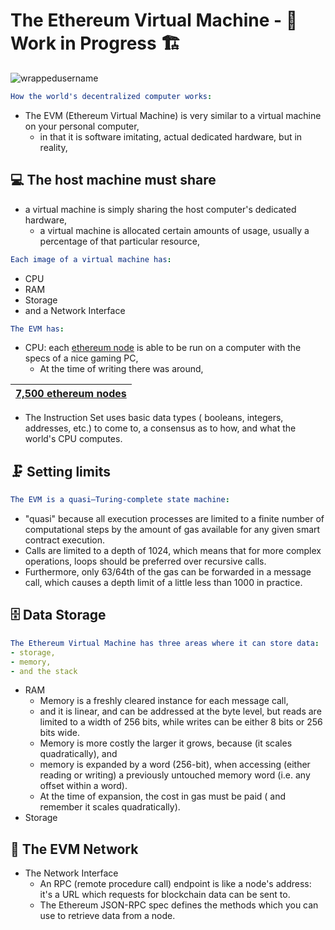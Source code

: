 # The Ethereum Virtual Machine - 🚧 Work in Progress 🏗

<p align="left"> <img src="https://komarev.com/ghpvc/?username=TheEthereumVirtualMachine&label=Repository%20views&color=0e75b6&style=flat" alt="wrappedusername" /> </p>

```yml
How the world's decentralized computer works:
```

- The EVM (Ethereum Virtual Machine) is very similar to a virtual machine on your personal computer,
  - in that it is software imitating, actual dedicated hardware, but in reality,
  
## 💻 The host machine must share  
  - a virtual machine is simply sharing the host computer's dedicated hardware,
    - a virtual machine is allocated certain amounts of usage, usually a percentage of that particular resource,
    
```yml
Each image of a virtual machine has:
```

- CPU
- RAM
- Storage
- and a Network Interface

```yml
The EVM has:
```

- CPU: each [ethereum node](https://etherscan.io/nodetracker) is able to be run on a computer with the specs of a nice gaming PC,
  - At the time of writing there was around,
  
| [7,500 ethereum nodes](https://etherscan.io/nodetracker) | 
| :---: | 
  
  - The Instruction Set uses basic data types ( booleans, integers, addresses, etc.) to come to, a consensus as to how, and what the world's CPU computes.

## 🗜 Setting limits

```yml
The EVM is a quasi–Turing-complete state machine: 
```

- "quasi" because all execution processes are limited to a finite number of computational steps by the amount of gas available for any given smart contract execution.
- Calls are limited to a depth of 1024, which means that for more complex operations, loops should be preferred over recursive calls. 
- Furthermore, only 63/64th of the gas can be forwarded in a message call, which causes a depth limit of a little less than 1000 in practice.

## 🗄 Data Storage
  
```yml
The Ethereum Virtual Machine has three areas where it can store data: 
- storage, 
- memory, 
- and the stack
```

- RAM 
  - Memory is a freshly cleared instance for each message call,
  - and it is linear, and can be addressed at the byte level, but reads are limited to a width of 256 bits, while writes can be either 8 bits or 256 bits wide.
  - Memory is more costly the larger it grows, because (it scales quadratically), and
  - memory is expanded by a word (256-bit), when accessing (either reading or writing) a previously untouched memory word (i.e. any offset within a word).
  - At the time of expansion, the cost in gas must be paid ( and remember it scales quadratically).
- Storage

## 📡 The EVM Network 

- The Network Interface
  - An RPC (remote procedure call) endpoint is like a node's address: it's a URL which requests for blockchain data can be sent to. 
  - The Ethereum JSON-RPC spec defines the methods which you can use to retrieve data from a node.

